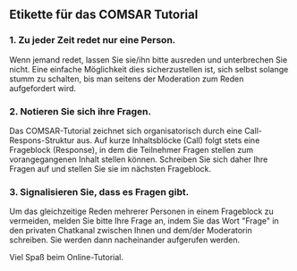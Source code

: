 ## Etikette für das COMSAR Tutorial

### 1. Zu jeder Zeit redet nur eine Person.
Wenn jemand redet, lassen Sie sie/ihn bitte ausreden und unterbrechen Sie nicht.
Eine einfache Möglichkeit dies sicherzustellen ist, sich selbst solange stumm zu schalten, 
bis man seitens der Moderation zum Reden aufgefordert wird.

### 2. Notieren Sie sich ihre Fragen.
Das COMSAR-Tutorial zeichnet sich organisatorisch durch eine Call-Respons-Struktur aus. Auf 
kurze Inhaltsblöcke (Call) folgt stets eine Frageblock (Response), in dem die Teilnehmer 
Fragen stellen zum vorangegangenen Inhalt stellen können. Schreiben Sie sich daher Ihre 
Fragen auf und stellen Sie sie im nächsten Frageblock.

### 3. Signalisieren Sie, dass es Fragen gibt.
Um das gleichzeitige Reden mehrerer Personen in einem Frageblock zu vermeiden, melden Sie
bitte Ihre Frage an, indem Sie das Wort "Frage" in den privaten Chatkanal zwischen Ihnen
und dem/der Moderatorin schreiben. Sie werden dann nacheinander aufgerufen werden.


Viel Spaß beim Online-Tutorial.
